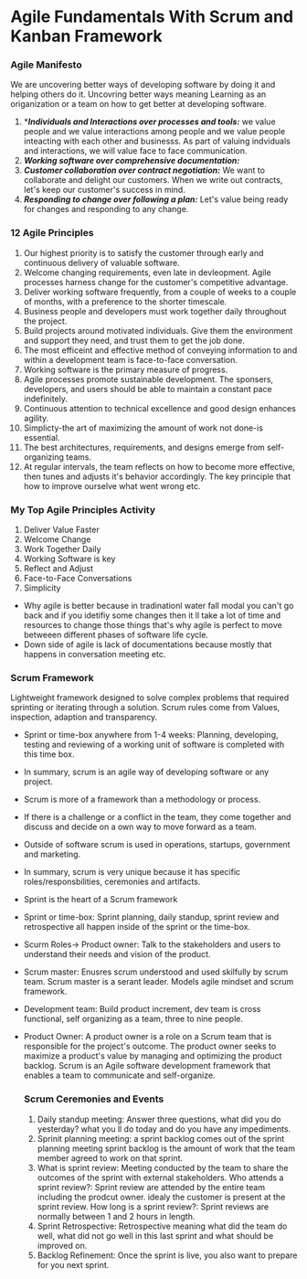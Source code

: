 # Agile Fundamentals With Scrum and Kanban Framework

### Agile Manifesto

We are uncovering better ways of developing software by doing it and helping others do it. Uncovring better ways meaning Learning as an origanization or a team on how to get better at developing software.

1. ****Individuals and Interactions over processes and tools:*** we value people and we value interactions among people and we value people inteacting with each other and businesss. As part of valuing indviduals and interactions, we will value face to face communication.
2. ***Working software over comprehensive documentation:***
3. ***Customer collaboration over contract negotiation:*** We want to collaborate and delight our customers. When we write out contracts, let's keep our customer's success in mind.
4. ***Responding to change over following a plan:*** Let's value being ready for changes and responding to any change.

### 12 Agile Principles

1. Our highest priority is to satisfy the customer through early and continuous delivery of valuable software.
2. Welcome changing requirements, even late in devleopment. Agile processes harness change for the customer's competitive advantage.
3. Deliver working software frequently, from a couple of weeks to a couple of months, with a preference to the shorter timescale.
4. Business people and developers must work together daily throughout the project.
5. Build projects around motivated individuals. Give them the environment and support they need, and trust them to get the job done.
6. The most efficeint and effective method of conveying information to and within a development team is face-to-face conversation.
7. Working software is the primary measure of progress.
8. Agile processes promote sustainable development. The sponsers, developers, and users should be able to maintain a constant pace indefinitely.
9. Continuous attention to technical excellence and good design enhances agility.
10. Simplicty-the art of maximizing the amount of work not done-is essential.
11. The best architectures, requirements, and designs emerge from self-organizing teams. 
12. At regular intervals, the team reflects on how to become more effective, then tunes and adjusts it's behavior accordingly. The key principle that how to improve ourselve what went wrong etc.           
### My Top  Agile Principles Activity

1. Deliver Value Faster
2. Welcome Change
3. Work Together Daily
4. Working Software is key
5. Reflect and Adjust
6. Face-to-Face Conversations
7. Simplicity

- Why agile is better because in tradinationl water fall modal you can't go back and if you idetifiy some changes then it ll take a lot of time and resources to change those things that's why agile is perfect to move betweeen different phases of software life cycle.
- Down side of agile is lack of documentations because mostly that happens in conversation meeting etc. 

### Scrum Framework

Lightweight framework designed to solve complex problems that required sprinting or iterating through a solution. Scrum rules come from Values, inspection, adaption and transparency.
- Sprint or time-box anywhere from 1-4 weeks: Planning, developing, testing and reviewing of a working unit of software is completed with this time box.
- In summary, scrum is an agile way of developing software or any project.
- Scrum is more of a framework than a methodology or process.
- If there is a challenge or a conflict in the team, they come together and discuss and decide on a own way to move forward as a team.
- Outside of software scrum  is used in operations, startups, government and marketing.
- In summary, scrum is  very unique because it has specific roles/responsbilities, ceremonies and artifacts.
- Sprint is the heart of a Scrum framework
- Sprint or time-box: Sprint planning, daily standup, sprint review and retrospective all happen inside of the sprint or the time-box.
- Scurm Roles-> Product owner: Talk to the stakeholders and users to understand their needs and vision of the product. 
- Scrum master: Enusres scrum understood and used skilfully by scrum team. Scrum master is a serant leader. Models agile mindset and scrum framework. 
- Development team: Build product increment, dev team is cross functional, self organizing as a team, three to nine people.
- Product Owner: A product owner is a role on a Scrum team that is responsible for the project's outcome. The product owner seeks to maximize a product's value by managing and optimizing the product backlog. Scrum is an Agile software development framework that enables a team to communicate and self-organize.

  ### Scrum Ceremonies and Events
  
  1. Daily standup meeting: Answer three questions, what did you do yesterday? what you ll do today and do you have any impediments.
  2. Sprinit planning meeting: a sprint backlog comes out of the sprint planning meeting sprint backlog is the amount of work that the team member agreed to work on that sprint.
  3. What is sprint review: Meeting conducted by the team to share the outcomes of the sprint with external stakeholders. Who attends a sprint review?: Sprint review are attended by the entire team including the prodcut owner. idealy the customer is present at the sprint review. How long is a sprint review?: Sprint reviews are normally between 1 and 2 hours in length. 
  4. Sprint Retrospective: Retrospective meaning what did the team do well, what did not go well in this last sprint and what should be improved on.
  5. Backlog Refinement: Once the sprint is live, you also want to prepare for you next sprint.    
